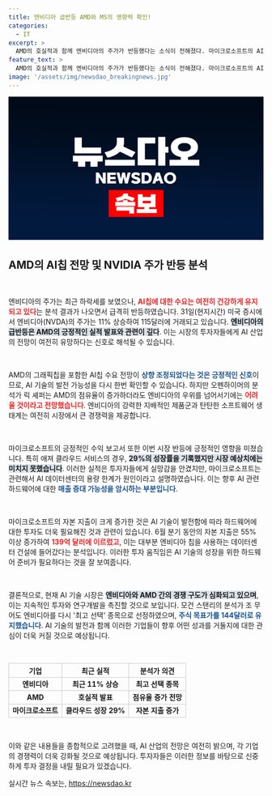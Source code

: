 ```yaml
---
title: 엔비디아 급반등 AMD와 MS의 영향력 확인!
categories:
  - IT
excerpt: >
  AMD의 호실적과 함께 엔비디아의 주가가 반등했다는 소식이 전해졌다. 마이크로소프트의 AI 투자 확대도 긍정적인 영향을 미쳤으며, 지속적인 GPU 수요가 확인되며 시장의 관심을 끌고 있다.
feature_text: >
  AMD의 호실적과 함께 엔비디아의 주가가 반등했다는 소식이 전해졌다. 마이크로소프트의 AI 투자 확대도 긍정적인 영향을 미쳤으며, 지속적인 GPU 수요가 확인되며 시장의 관심을 끌고 있다.
image: '/assets/img/newsdao_breakingnews.jpg'
---
```


<p><img src="/assets/img/newsdao_breakingnews.jpg" alt="ontimetimes 속보" /></p>

<h2 data-ke-size="size26">AMD의 AI칩 전망 및 NVIDIA 주가 반등 분석</h2>

<p data-ke-size="size16">&nbsp;</p>

<p>엔비디아의 주가는 최근 하락세를 보였으나, <b><span style="color: #ee2323;">AI칩에 대한 수요는 여전히 건강하게 유지되고 있다</span></b>는 분석 결과가 나오면서 급격히 반등하였습니다. 31일(현지시간) 미국 증시에서 엔비디아(NVDA)의 주가는 11% 상승하여 115달러에 거래되고 있습니다. <b><span style="background-color: #21538527;">엔비디아의 급반등은 AMD의 긍정적인 실적 발표와 관련이 깊다</span></b>. 이는 시장의 투자자들에게 AI 산업의 전망이 여전히 유망하다는 신호로 해석될 수 있습니다. </p>

<p data-ke-size="size16">&nbsp;</p>

<p>AMD의 그래픽칩을 포함한 AI칩 수요 전망이 <b><span style="color: #1a5490;">상향 조정되었다는 것은 긍정적인 신호</span></b>이므로, AI 기술의 발전 가능성을 다시 한번 확인할 수 있습니다. 하지만 오펜하이머의 분석가 릭 셰퍼는 AMD의 점유율이 증가하더라도 엔비디아의 우위를 넘어서기에는 <b><span style="color: #ee2323;">어려울 것이라고 전망했습니다</span></b>. 엔비디아의 강력한 지배적인 제품군과 탄탄한 소프트웨어 생태계는 여전히 시장에서 큰 경쟁력을 제공합니다.</p>

<p data-ke-size="size16">&nbsp;</p>

<p>마이크로소프트의 긍정적인 수익 보고서 또한 이번 시장 반등에 긍정적인 영향을 미쳤습니다. 특히 애져 클라우드 서비스의 경우, <b><span style="background-color: #21538527;">29%의 성장률을 기록했지만 시장 예상치에는 미치지 못했습니다</span></b>. 이러한 실적은 투자자들에게 실망감을 안겼지만, 마이크로소프트는 관련해서 AI 데이터센터의 용량 한계가 원인이라고 설명하였습니다. 이는 향후 AI 관련 하드웨어에 대한 <b><span style="color: #1a5490;">매출 증대 가능성을 암시하는 부분입니다</span></b>.</p>

<p data-ke-size="size16">&nbsp;</p>

<p>마이크로소프트의 자본 지출이 크게 증가한 것은 AI 기술이 발전함에 따라 하드웨어에 대한 투자도 더욱 필요해진 것과 관련이 있습니다. 6월 분기 동안의 자본 지출은 55% 이상 증가하여 <b><span style="color: #ee2323;">139억 달러에 이르렀고</span></b>, 이는 대부분 엔비디아 칩을 사용하는 데이터센터 건설에 들어갔다는 분석입니다. 이러한 투자 움직임은 AI 기술의 성장을 위한 하드웨어 준비가 필요하다는 것을 잘 보여줍니다.</p>

<p data-ke-size="size16">&nbsp;</p>

<p>결론적으로, 현재 AI 기술 시장은 <b><span style="background-color: #21538527;">엔비디아와 AMD 간의 경쟁 구도가 심화되고 있으며</span></b>, 이는 지속적인 투자와 연구개발을 촉진할 것으로 보입니다. 모건 스탠리의 분석가 조 무어도 엔비디아를 다시 '최고 선택' 종목으로 선정하였으며, <b><span style="color: #1a5490;">주식 목표가를 144달러로 유지했습니다</span></b>. AI 기술의 발전과 함께 이러한 기업들이 향후 어떤 성과를 거둘지에 대한 관심이 더욱 커질 것으로 예상됩니다.</p>

<p data-ke-size="size16">&nbsp;</p>

<table style="width: 100%; border-collapse: collapse;">
    <thead>
        <tr>
            <th style="border: 1px solid #ccc; text-align: center;">기업</th>
            <th style="border: 1px solid #ccc; text-align: center;">최근 실적</th>
            <th style="border: 1px solid #ccc; text-align: center;">분석가 의견</th>
        </tr>
    </thead>
    <tbody>
        <tr>
            <td style="border: 1px solid #ccc; text-align: center;"><b>엔비디아</b></td>
            <td style="border: 1px solid #ccc; text-align: center;"><b>최근 11% 상승</b></td>
            <td style="border: 1px solid #ccc; text-align: center;"><b>최고 선택 종목</b></td>
        </tr>
        <tr>
            <td style="border: 1px solid #ccc; text-align: center;"><b>AMD</b></td>
            <td style="border: 1px solid #ccc; text-align: center;"><b>호실적 발표</b></td>
            <td style="border: 1px solid #ccc; text-align: center;"><b>점유율 증가 전망</b></td>
        </tr>
        <tr>
            <td style="border: 1px solid #ccc; text-align: center;"><b>마이크로소프트</b></td>
            <td style="border: 1px solid #ccc; text-align: center;"><b>클라우드 성장 29%</b></td>
            <td style="border: 1px solid #ccc; text-align: center;"><b>자본 지출 증가</b></td>
        </tr>
    </tbody>
</table>

<p data-ke-size="size16">&nbsp;</p>

<p>이와 같은 내용들을 종합적으로 고려했을 때, AI 산업의 전망은 여전히 밝으며, 각 기업의 경쟁력이 더욱 강화될 것으로 예상됩니다. 투자자들은 이러한 정보를 바탕으로 신중하게 투자 결정을 내릴 필요가 있겠습니다.</p>
실시간 뉴스 속보는, <a href="https://newsdao.kr" rel="dofollow">https://newsdao.kr</a>


